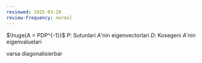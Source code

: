 ```yaml
---
reviewed: 2025-03-28
review-frequency: normal
---
```


$\huge{A = PDP^{-1}}$
$P:$ Sutunlari $A$'nin eigenvectorlari
$D:$ Kosegeni $A$'nin eigenvaluelari

varsa diagonalisierbar